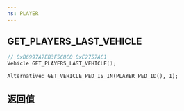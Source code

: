 ```yaml
---
ns: PLAYER
---
```

## GET_PLAYERS_LAST_VEHICLE

```c
// 0xB6997A7EB3F5C8C0 0xE2757AC1
Vehicle GET_PLAYERS_LAST_VEHICLE();
```

```
Alternative: GET_VEHICLE_PED_IS_IN(PLAYER_PED_ID(), 1);  
```

## 返回值
